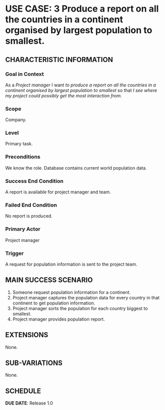 # USE CASE: 3 Produce a report on all the countries in a continent organised by largest population to smallest.


## CHARACTERISTIC INFORMATION

### Goal in Context

As a *Project manager* I want *to produce a report on all the countries in a continent organised by largest population to smallest* so that *I see where my project could possibly get the most interaction from.*

### Scope

Company.

### Level

Primary task.

### Preconditions

We know the role.  Database contains current world population data.

### Success End Condition

A report is available for project manager and team.

### Failed End Condition

No report is produced.

### Primary Actor

Project manager

### Trigger

A request for population information is sent to the project team.

## MAIN SUCCESS SCENARIO

1. Someone request population information for a continent.
2. Project manager captures the population data for every country in that continent to get population information.
3. Project manager sorts the population for each country biggest to smallest.
4. Project manager provides population report.

## EXTENSIONS

None.

## SUB-VARIATIONS

None.

## SCHEDULE

**DUE DATE**: Release 1.0

